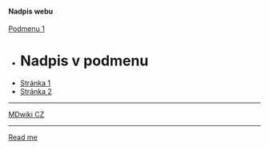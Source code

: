 #### Nadpis webu

[Podmenu 1]()

  * # Nadpis v podmenu
  * [Stránka 1](stranka1.md)
  * [Stránka 2](stranka2.md)
  - - - -

[MDwiki CZ](//github.com/egdilna/mdwiki_cz)
- - - -
[Read me](readme.md)